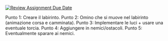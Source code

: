 [![Review Assignment Due Date](https://classroom.github.com/assets/deadline-readme-button-24ddc0f5d75046c5622901739e7c5dd533143b0c8e959d652212380cedb1ea36.svg)](https://classroom.github.com/a/9ItdZzWA)

Punto 1: Creare il labirinto.
Punto 2: Omino che si muove nel labirinto (animazione corsa e camminata).
Punto 3: Implementare le luci + usare una eventuale torcia.
Punto 4: Aggiungere in nemici/ostacoli.
Punto 5: Eventualmente sparare ai nemici.
